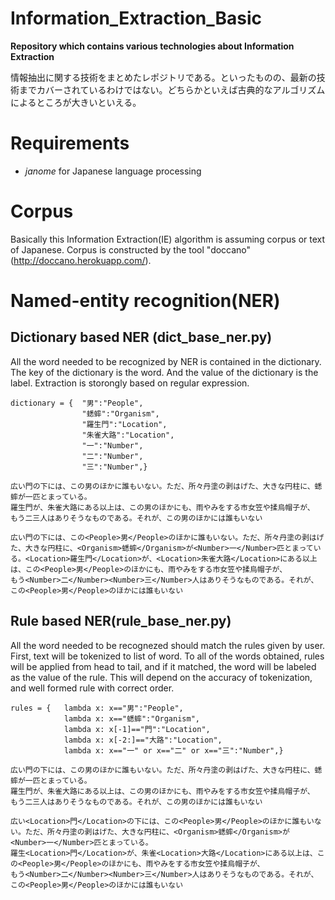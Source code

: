 # Information_Extraction_Basic
**Repository which contains various technologies about Information Extraction**

情報抽出に関する技術をまとめたレポジトリである。といったものの、最新の技術までカバーされているわけではない。どちらかといえば古典的なアルゴリズムによるところが大きいといえる。

# Requirements
 - *janome* for Japanese language processing

# Corpus  
Basically this Information Extraction(IE) algorithm is assuming corpus or text of Japanese.
Corpus is constructed by the tool "doccano"(http://doccano.herokuapp.com/).

# Named-entity recognition(NER)

## Dictionary based NER (dict_base_ner.py)  
All the word needed to be recognized by NER is contained in the dictionary. The key of the dictionary is the word. And the value of the dictionary is the label. Extraction is storongly based on regular expression.
```
dictionary = {  "男":"People",
                "蟋蟀":"Organism",
                "羅生門":"Location",
                "朱雀大路":"Location",
                "一":"Number",
                "二":"Number",
                "三":"Number",}
```
```
広い門の下には、この男のほかに誰もいない。ただ、所々丹塗の剥はげた、大きな円柱に、蟋蟀が一匹とまっている。
羅生門が、朱雀大路にある以上は、この男のほかにも、雨やみをする市女笠や揉烏帽子が、
もう二三人はありそうなものである。それが、この男のほかには誰もいない

広い門の下には、この<People>男</People>のほかに誰もいない。ただ、所々丹塗の剥はげた、大きな円柱に、<Organism>蟋蟀</Organism>が<Number>一</Number>匹とまっている。<Location>羅生門</Location>が、<Location>朱雀大路</Location>にある以上は、この<People>男</People>のほかにも、雨やみをする市女笠や揉烏帽子が、
もう<Number>二</Number><Number>三</Number>人はありそうなものである。それが、この<People>男</People>のほかには誰もいない
```

## Rule based NER(rule_base_ner.py)  
All the word needed to be recognezed should match the rules given by user. First, text will be tokenized to list of word. To all of the words obtained, rules will be applied from head to tail, and if it matched, the word will be labeled as the value of the rule. This will depend on the accuracy of tokenization, and well formed rule with correct order.
```
rules = {   lambda x: x=="男":"People",
            lambda x: x=="蟋蟀":"Organism",
            lambda x: x[-1]=="門":"Location",
            lambda x: x[-2:]=="大路":"Location",
            lambda x: x=="一" or x=="二" or x=="三":"Number",}
```
```
広い門の下には、この男のほかに誰もいない。ただ、所々丹塗の剥はげた、大きな円柱に、蟋蟀が一匹とまっている。
羅生門が、朱雀大路にある以上は、この男のほかにも、雨やみをする市女笠や揉烏帽子が、
もう二三人はありそうなものである。それが、この男のほかには誰もいない

広い<Location>門</Location>の下には、この<People>男</People>のほかに誰もいない。ただ、所々丹塗の剥はげた、大きな円柱に、<Organism>蟋蟀</Organism>が<Number>一</Number>匹とまっている。
羅生<Location>門</Location>が、朱雀<Location>大路</Location>にある以上は、この<People>男</People>のほかにも、雨やみをする市女笠や揉烏帽子が、
もう<Number>二</Number><Number>三</Number>人はありそうなものである。それが、この<People>男</People>のほかには誰もいない
```